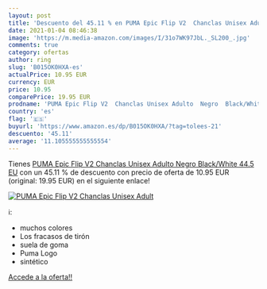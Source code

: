 ```yaml
---
layout: post
title: 'Descuento del 45.11 % en PUMA Epic Flip V2  Chanclas Unisex Adult'
date: 2021-01-04 08:46:38
image: 'https://m.media-amazon.com/images/I/31o7WK97JbL._SL200_.jpg'
comments: true
category: ofertas
author: ring
slug: 'B015OK0HXA-es'
actualPrice: 10.95 EUR
currency: EUR
price: 10.95
comparePrice: 19.95 EUR
prodname: 'PUMA Epic Flip V2  Chanclas Unisex Adulto  Negro  Black/White   44.5 EU'
country: 'es'
flag: '🇪🇸'
buyurl: 'https://www.amazon.es/dp/B015OK0HXA/?tag=tolees-21'
descuento: '45.11'
average: '11.105555555555554'
---
```


Tienes [PUMA Epic Flip V2  Chanclas Unisex Adulto  Negro  Black/White   44.5 EU](https://www.amazon.es/dp/B015OK0HXA/?tag=tolees-21) con un 45.11 % de descuento con precio de oferta de 10.95 EUR (original: 19.95 EUR) en el siguiente enlace!

[![PUMA Epic Flip V2  Chanclas Unisex Adult](https://m.media-amazon.com/images/I/31o7WK97JbL._SL200_.jpg)](https://www.amazon.es/dp/B015OK0HXA/?tag=tolees-21)

ℹ️:

- muchos colores
- Los fracasos de tirón
- suela de goma
- Puma Logo
- sintético

[Accede a la oferta!!](https://www.amazon.es/dp/B015OK0HXA/?tag=tolees-21)
